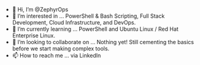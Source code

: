 - 👋 Hi, I’m @ZephyrOps
- 👀 I’m interested in ... PowerShell & Bash Scripting, Full Stack Development, Cloud Infrastructure, and DevOps.
- 🌱 I’m currently learning ... PowerShell and Ubuntu Linux / Red Hat Enterprise Linux.
- 💞️ I’m looking to collaborate on ... Nothing yet! Still cementing the basics before we start making complex tools.
- 📫 How to reach me ... via LinkedIn

<!---
ZephyrOps/ZephyrOps is a ✨ special ✨ repository because its `README.md` (this file) appears on your GitHub profile.
You can click the Preview link to take a look at your changes.
--->

